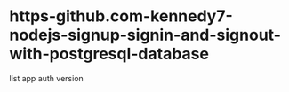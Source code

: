 # https-github.com-kennedy7-nodejs-signup-signin-and-signout-with-postgresql-database
list app auth version
